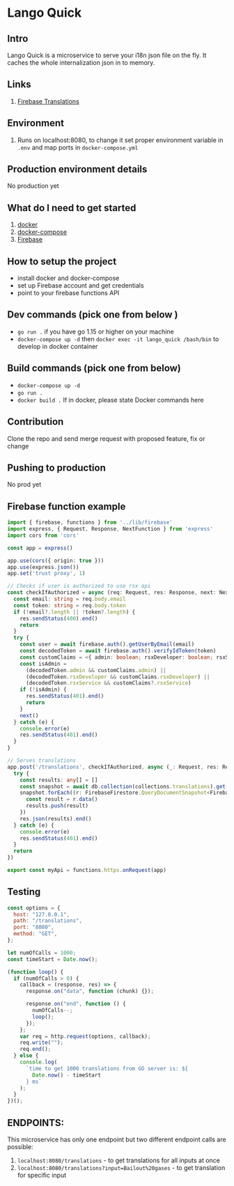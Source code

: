 # Lango Quick

## Intro

Lango Quick is a microservice to serve your i18n json file on the fly.
It caches the whole internalization json in to memory.

## Links

1. [Firebase Translations](https://firebase.google.com/docs/ml-kit/translation)

## Environment

1. Runs on localhost:8080, to change it set proper environment variable in `.env` and map ports in `docker-compose.yml`

## Production environment details

No production yet

## What do I need to get started

1. [docker](https://docs.docker.com/get-docker/)
2. [docker-compose](https://docs.docker.com/compose/install/)
3. [Firebase](https://firebase.google.com/)

## How to setup the project

- install docker and docker-compose
- set up Firebase account and get credentials
- point to your firebase functions API

## Dev commands (pick one from below )

- ```go run .``` if you have go 1.15 or higher on your machine
- ```docker-compose up -d``` then ```docker exec -it lango_quick /bash/bin``` to develop in docker container

## Build commands (pick one from below)

- ```docker-compose up -d```
- ```go run .```
- ```docker build .```
  If in docker, please state Docker commands here

## Contribution

Clone the repo and send merge request with proposed feature, fix or change

## Pushing to production

No prod yet


## Firebase function example

```typescript
import { firebase, functions } from '../lib/firebase'
import express, { Request, Response, NextFunction } from 'express'
import cors from 'cors'

const app = express()

app.use(cors({ origin: true }))
app.use(express.json())
app.set('trust proxy', 1)

// Checks if user is authorized to use rsx api
const checkIfAuthorized = async (req: Request, res: Response, next: NextFunction) => {
  const email: string = req.body.email
  const token: string = req.body.token
  if (!email?.length || !token?.length) {
    res.sendStatus(400).end()
    return
  }
  try {
    const user = await firebase.auth().getUserByEmail(email)
    const decodedToken = await firebase.auth().verifyIdToken(token)
    const customClaims = <{ admin: boolean; rsxDeveloper: boolean; rsxService?: boolean }>user.customClaims || null
    const isAdmin =
      (decodedToken.admin && customClaims.admin) ||
      (decodedToken.rsxDeveloper && customClaims.rsxDeveloper) ||
      (decodedToken.rsxService && customClaims?.rsxService)
    if (!isAdmin) {
      res.sendStatus(401).end()
      return
    }
    next()
  } catch (e) {
    console.error(e)
    res.sendStatus(401).end()
  }
}

// Serves translations
app.post('/translations', checkIfAuthorized, async (_: Request, res: Response) => {
  try {
    const results: any[] = []
    const snapshot = await db.collection(collections.translations).get()
    snapshot.forEach((r: FirebaseFirestore.QueryDocumentSnapshot<FirebaseFirestore.DocumentData>) => {
      const result = r.data()
      results.push(result)
    })
    res.json(results).end()
  } catch (e) {
    console.error(e)
    res.sendStatus(401).end()
  }
  return
})

export const myApi = functions.https.onRequest(app)
```

## Testing

```javascript
const options = {
  host: "127.0.0.1",
  path: "/translations",
  port: "8080",
  method: "GET",
};

let numOfCalls = 1000;
const timeStart = Date.now();

(function loop() {
  if (numOfCalls > 0) {
    callback = (response, res) => {
      response.on("data", function (chunk) {});

      response.on("end", function () {
        numOfCalls--;
        loop();
      });
    };
    var req = http.request(options, callback);
    req.write("");
    req.end();
  } else {
    console.log(
      `time to get 1000 translations from GO server is: ${
        Date.now() - timeStart
      } ms`
    );
  }
})();
```

## ENDPOINTS:

This microservice has only one endpoint but two different endpoint calls are possible:

1. ```localhost:8080/translations``` - to get translations for all inputs at once
2. ```localhost:8080/translations?input=Bailout%20gases``` - to get translation for specific input
